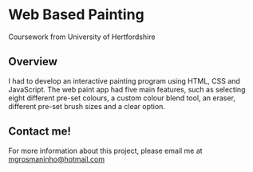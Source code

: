# Web Based Painting
Coursework from University of Hertfordshire

## Overview
I had to develop an interactive painting program using HTML, CSS and JavaScript. The web paint app had five main features, such as selecting eight different pre-set colours, a custom colour blend tool, an eraser, different pre-set brush sizes and a clear option.

## Contact me!
For more information about this project, please email me at mgrosmaninho@hotmail.com
